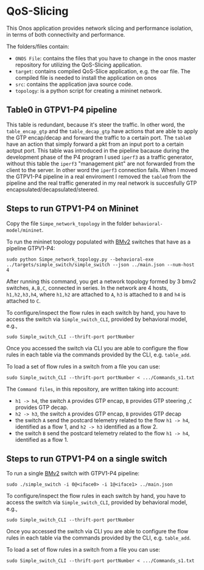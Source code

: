 # QoS-Slicing

This Onos application provides network slicing and performance isolation, in terms of both connectivity and performance.

The folders/files contain:
* `ONOS File`: contains the files that you have to change in the onos master repository for utilizing the QoS-Slicing application.
* `target`: contains compiled QoS-Slice application, e.g. the oar file. The compiled file is needed to install the application on onos
* `src`: contains the application java source code. 
* `topology`: is a python script for creating a mininet network.

## Table0 in GTPV1-P4 pipeline

This table is redundant, because it's steer the traffic. In other word, the `table_encap_gtp` and  the `table_decap_gtp` have actions that are able to apply the GTP encap/decap and forward the traffic to a certain port. The `table0` have an action that simply forward a pkt from an input port to a certain aotput port. This table was introduced in the pipeline bacause during the development phase of the P4 program I used `iperf3` as a traffic generator, without this table the `iperf3` "management pkt" are not forwarded from the client to the server. In other word the `iperf3` connection fails. When I moved the GTPV1-P4 pipeline in a real enviroment I removed the `table0` from the pipeline and the real traffic generated in my real network is succesfully GTP encapsulated/decapsulated/steered.

## Steps to run GTPV1-P4 on Mininet

Copy the file `Simpe_network_topology` in the folder `behavioral-model/mininet`.

To run the mininet topology populated with [BMv2][BMv2] switches that have as a pipeline GTPV1-P4:

    sudo python Simpe_network_topology.py --behavioral-exe ../targets/simple_switch/simple_switch --json ../main.json --num-host 4

After running this command, you get a network topology formed by 3 bmv2 switches, `A,B,C`, connected in series. In the network are 4 hosts, `h1,h2,h3,h4`, where `h1,h2` are attached to `A`, `h3` is attached to `B` and `h4` is attached to `C`. 

To configure/inspect the flow rules in each switch by hand, you have to access the switch via `Simple_switch_CLI`, provided by behavioral model, e.g., 

    sudo Simple_switch_CLI --thrift-port portNumber
    
Once you accessed the switch via CLI you are able to configure the flow rules in each table via the commands provided by the CLI, e.g. `table_add`.

To load a set of flow rules in a switch from a file you can use:

    sudo Simple_switch_CLI --thrift-port portNumber < .../Commands_s1.txt

The `Command files`, in this repository, are written taking into account:
* `h1 -> h4`, the switch `A` provides GTP encap, `B` provides GTP steering ,`C` provides GTP decap.
* `h2 -> h3`, the switch `A` provides GTP encap, `B` provides GTP decap
* the switch `A` send the postcard telemetry related to the flow `h1 -> h4`, identified as a flow 1, and `h2 -> h3` identified as a flow 2.
* the switch `B` send the postcard telemetry related to the flow `h1 -> h4`, identified as a flow 1.

    
## Steps to run GTPV1-P4 on a single switch

To run a single [BMv2][BMv2] switch with GTPV1-P4 pipeline:

    sudo ./simple_switch -i 0@<iface0> -i 1@<iface1> ../main.json 
    
To configure/inspect the flow rules in each switch by hand, you have to access the switch via `Simple_switch_CLI`, provided by behavioral model, e.g., 

    sudo Simple_switch_CLI --thrift-port portNumber
    
Once you accessed the switch via CLI you are able to configure the flow rules in each table via the commands provided by the CLI, e.g. `table_add`.

To load a set of flow rules in a switch from a file you can use:

    sudo Simple_switch_CLI --thrift-port portNumber < .../Commands_s1.txt
    
[GTP.v1]: https://en.wikipedia.org/wiki/GPRS_Tunnelling_Protocol
[BMv2]: https://github.com/p4lang/behavioral-model
